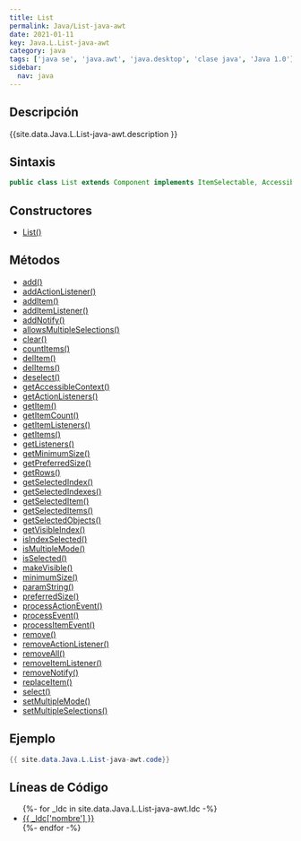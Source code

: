 ```yaml
---
title: List
permalink: Java/List-java-awt
date: 2021-01-11
key: Java.L.List-java-awt
category: java
tags: ['java se', 'java.awt', 'java.desktop', 'clase java', 'Java 1.0']
sidebar: 
  nav: java
---
```


## Descripción
{{site.data.Java.L.List-java-awt.description }}

## Sintaxis
~~~java
public class List extends Component implements ItemSelectable, Accessible
~~~

## Constructores
* [List()](/Java/List-java-awt/List/)

## Métodos
* [add()](/Java/List-java-awt/add)
* [addActionListener()](/Java/List-java-awt/addActionListener)
* [addItem()](/Java/List-java-awt/addItem)
* [addItemListener()](/Java/List-java-awt/addItemListener)
* [addNotify()](/Java/List-java-awt/addNotify)
* [allowsMultipleSelections()](/Java/List-java-awt/allowsMultipleSelections)
* [clear()](/Java/List-java-awt/clear)
* [countItems()](/Java/List-java-awt/countItems)
* [delItem()](/Java/List-java-awt/delItem)
* [delItems()](/Java/List-java-awt/delItems)
* [deselect()](/Java/List-java-awt/deselect)
* [getAccessibleContext()](/Java/List-java-awt/getAccessibleContext)
* [getActionListeners()](/Java/List-java-awt/getActionListeners)
* [getItem()](/Java/List-java-awt/getItem)
* [getItemCount()](/Java/List-java-awt/getItemCount)
* [getItemListeners()](/Java/List-java-awt/getItemListeners)
* [getItems()](/Java/List-java-awt/getItems)
* [getListeners()](/Java/List-java-awt/getListeners)
* [getMinimumSize()](/Java/List-java-awt/getMinimumSize)
* [getPreferredSize()](/Java/List-java-awt/getPreferredSize)
* [getRows()](/Java/List-java-awt/getRows)
* [getSelectedIndex()](/Java/List-java-awt/getSelectedIndex)
* [getSelectedIndexes()](/Java/List-java-awt/getSelectedIndexes)
* [getSelectedItem()](/Java/List-java-awt/getSelectedItem)
* [getSelectedItems()](/Java/List-java-awt/getSelectedItems)
* [getSelectedObjects()](/Java/List-java-awt/getSelectedObjects)
* [getVisibleIndex()](/Java/List-java-awt/getVisibleIndex)
* [isIndexSelected()](/Java/List-java-awt/isIndexSelected)
* [isMultipleMode()](/Java/List-java-awt/isMultipleMode)
* [isSelected()](/Java/List-java-awt/isSelected)
* [makeVisible()](/Java/List-java-awt/makeVisible)
* [minimumSize()](/Java/List-java-awt/minimumSize)
* [paramString()](/Java/List-java-awt/paramString)
* [preferredSize()](/Java/List-java-awt/preferredSize)
* [processActionEvent()](/Java/List-java-awt/processActionEvent)
* [processEvent()](/Java/List-java-awt/processEvent)
* [processItemEvent()](/Java/List-java-awt/processItemEvent)
* [remove()](/Java/List-java-awt/remove)
* [removeActionListener()](/Java/List-java-awt/removeActionListener)
* [removeAll()](/Java/List-java-awt/removeAll)
* [removeItemListener()](/Java/List-java-awt/removeItemListener)
* [removeNotify()](/Java/List-java-awt/removeNotify)
* [replaceItem()](/Java/List-java-awt/replaceItem)
* [select()](/Java/List-java-awt/select)
* [setMultipleMode()](/Java/List-java-awt/setMultipleMode)
* [setMultipleSelections()](/Java/List-java-awt/setMultipleSelections)

## Ejemplo
~~~java
{{ site.data.Java.L.List-java-awt.code}}
~~~

## Líneas de Código
<ul>
{%- for _ldc in site.data.Java.L.List-java-awt.ldc -%}
   <li>
       <a href="{{_ldc['url'] }}">{{ _ldc['nombre'] }}</a>
   </li>
{%- endfor -%}
</ul>
